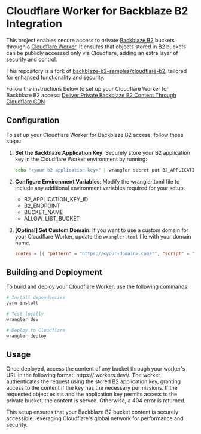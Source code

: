 # Cloudflare Worker for Backblaze B2 Integration

This project enables secure access to private [Backblaze B2](https://www.backblaze.com/b2/cloud-storage.html) buckets through a [Cloudflare Worker](https://developers.cloudflare.com/workers/). It ensures that objects stored in B2 buckets can be publicly accessed only via Cloudflare, adding an extra layer of security and control.

This repository is a fork of [backblaze-b2-samples/cloudflare-b2](https://github.com/backblaze-b2-samples/cloudflare-b2), tailored for enhanced functionality and security.

Follow the instructions below to set up your Cloudflare Worker for Backblaze B2 access: [Deliver Private Backblaze B2 Content Through Cloudflare CDN](https://www.backblaze.com/docs/cloud-storage-deliver-private-backblaze-b2-content-through-cloudflare-cdn#create-a-cloudflare-worker)

## Configuration

To set up your Cloudflare Worker for Backblaze B2 access, follow these steps:

1. **Set the Backblaze Application Key**: Securely store your B2 application key in the Cloudflare Worker environment by running:
   ```sh
   echo "<your b2 application key>" | wrangler secret put B2_APPLICATION_KEY
   ```
2. **Configure Environment Variables**: Modify the wrangler.toml file to include any additional environment variables required for your setup.

   - B2_APPLICATION_KEY_ID
   - B2_ENDPOINT
   - BUCKET_NAME
   - ALLOW_LIST_BUCKET

3. **[Optinal] Set Custom Domain**: If you want to use a custom domain for your Cloudflare Worker, update the `wrangler.toml` file with your domain name.
   ```toml
   routes = [{ "pattern" = "https://<your-domain>.com/*", "script" = "worker" }]
   ```

## Building and Deployment

To build and deploy your Cloudflare Worker, use the following commands:

```sh
# Install dependencies
yarn install

# Test locally
wrangler dev

# Deploy to Cloudflare
wrangler deploy
```

## Usage

Once deployed, access the content of any bucket through your worker's URL in the following format: https://<worker>.workers.dev/<bucket>/<path>. The worker authenticates the request using the stored B2 application key, granting access to the content if the key has the necessary permissions. If the requested object exists and the application key permits access to the private bucket, the content is served. Otherwise, a 404 error is returned.

This setup ensures that your Backblaze B2 bucket content is securely accessible, leveraging Cloudflare's global network for performance and security.
